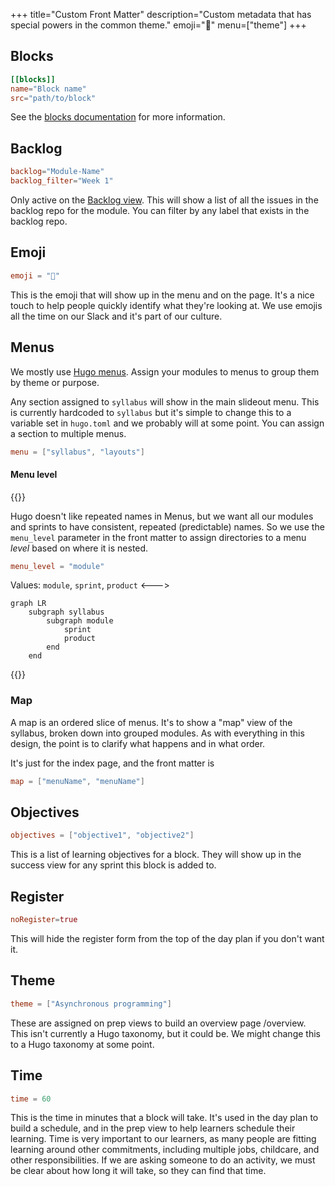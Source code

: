 +++
title="Custom Front Matter"
description="Custom metadata that has special powers in the common theme."
emoji="🧙"
menu=["theme"]
+++

## Blocks

```toml
[[blocks]]
name="Block name"
src="path/to/block"
```

See the [blocks documentation](/common-theme/block-types) for more information.

## Backlog

```toml
backlog="Module-Name"
backlog_filter="Week 1"
```

Only active on the [Backlog view](/common-theme/pages/backlog). This will show a list of all the issues in the backlog repo for the module. You can filter by any label that exists in the backlog repo.

## Emoji

```toml
emoji = "🎽"
```

This is the emoji that will show up in the menu and on the page. It's a nice touch to help people quickly identify what they're looking at. We use emojis all the time on our Slack and it's part of our culture.

## Menus

We mostly use [Hugo menus](https://gohugo.io/content-management/menus/). Assign your modules to menus to group them by theme or purpose.

Any section assigned to `syllabus` will show in the main slideout menu. This is currently hardcoded to `syllabus` but it's simple to change this to a variable set in `hugo.toml` and we probably will at some point. You can assign a section to multiple menus.

```toml
menu = ["syllabus", "layouts"]
```

#### Menu level

{{<columns>}}

Hugo doesn't like repeated names in Menus, but we want all our modules and sprints to have consistent, repeated (predictable) names. So we use the `menu_level` parameter in the front matter to assign directories to a menu _level_ based on where it is nested.

```toml
menu_level = "module"
```

Values: `module`, `sprint`, `product`
<--->

```mermaid
graph LR
    subgraph syllabus
        subgraph module
            sprint
            product
        end
    end
```

{{</columns>}}

### Map

A map is an ordered slice of menus. It's to show a "map" view of the syllabus, broken down into grouped modules. As with everything in this design, the point is to clarify what happens and in what order.

It's just for the index page, and the front matter is

```toml
map = ["menuName", "menuName"]
```

## Objectives

```toml
objectives = ["objective1", "objective2"]
```

This is a list of learning objectives for a block. They will show up in the success view for any sprint this block is added to.

## Register

```toml
noRegister=true
```

This will hide the register form from the top of the day plan if you don't want it.

## Theme

```toml
theme = ["Asynchronous programming"]
```

These are assigned on prep views to build an overview page /overview. This isn't currently a Hugo taxonomy, but it could be. We might change this to a Hugo taxonomy at some point.

## Time

```toml
time = 60
```

This is the time in minutes that a block will take. It's used in the day plan to build a schedule, and in the prep view to help learners schedule their learning. Time is very important to our learners, as many people are fitting learning around other commitments, including multiple jobs, childcare, and other responsibilities. If we are asking someone to do an activity, we must be clear about how long it will take, so they can find that time.
